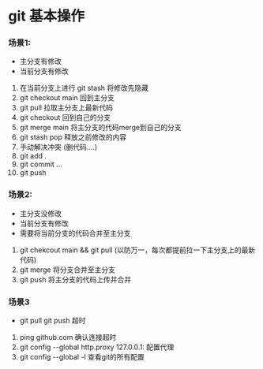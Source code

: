# git 基本操作
### 场景1:
  - 主分支有修改 
  - 当前分支有修改 

1. 在当前分支上进行 git stash  将修改先隐藏
2. git checkout main  回到主分支
3. git pull  拉取主分支上最新代码
4. git checkout <your branch name>  回到自己的分支
5. git merge main 将主分支的代码merge到自己的分支
6. git stash pop  释放之前修改的内容
7. 手动解决冲突 (删代码....)
8. git add .
9. git commit ...
10. git push
  
  
### 场景2:
 - 主分支没修改
 - 当前分支有修改
 - 需要将当前分支的代码合并至主分支
1. git chekcout main && git pull (以防万一，每次都提前拉一下主分支上的最新代码)
2. git merge <your branch name> 将分支合并至主分支
3. git push 将主分支的代码上传并合并
  
### 场景3
 - git pull git push 超时
1. ping github.com 确认连接超时
2. git config --global http.proxy 127.0.0.1:<your proxy port> 配置代理
3. git config --global -l  查看git的所有配置
